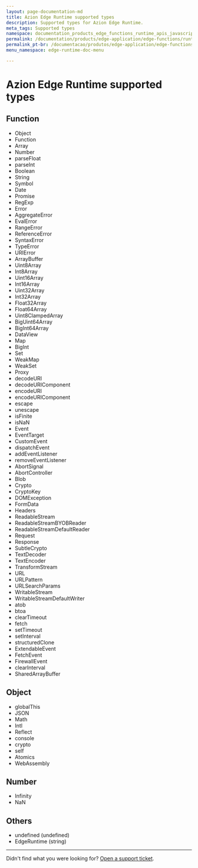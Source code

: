 ```yaml
---
layout: page-documentation-md
title: Azion Edge Runtime supported types
description: Supported types for Azion Edge Runtime.
meta_tags: Supported types
namespace: documentation_products_edge_functions_runtime_apis_javascript_supported_types
permalink: /documentation/products/edge-application/edge-functions/runtime-apis/javascript/supported-types/
permalink_pt-br: /documentacao/produtos/edge-application/edge-functions/runtime-apis/javascript/tipos-suportados/
menu_namespace: edge-runtime-doc-menu

---
```


# Azion Edge Runtime supported types

## Function

- Object
- Function
- Array
- Number
- parseFloat
- parseInt
- Boolean
- String
- Symbol
- Date
- Promise
- RegExp
- Error
- AggregateError
- EvalError
- RangeError
- ReferenceError
- SyntaxError
- TypeError
- URIError
- ArrayBuffer
- Uint8Array
- Int8Array
- Uint16Array
- Int16Array
- Uint32Array
- Int32Array
- Float32Array
- Float64Array
- Uint8ClampedArray
- BigUint64Array
- BigInt64Array
- DataView
- Map
- BigInt
- Set
- WeakMap
- WeakSet
- Proxy
- decodeURI
- decodeURIComponent
- encodeURI
- encodeURIComponent
- escape
- unescape
- isFinite
- isNaN
- Event
- EventTarget
- CustomEvent
- dispatchEvent
- addEventListener
- removeEventListener
- AbortSignal
- AbortController
- Blob
- Crypto
- CryptoKey
- DOMException
- FormData
- Headers
- ReadableStream
- ReadableStreamBYOBReader
- ReadableStreamDefaultReader
- Request
- Response
- SubtleCrypto
- TextDecoder
- TextEncoder
- TransformStream
- URL
- URLPattern
- URLSearchParams
- WritableStream
- WritableStreamDefaultWriter
- atob
- btoa
- clearTimeout
- fetch
- setTimeout
- setInterval
- structuredClone
- ExtendableEvent
- FetchEvent
- FirewallEvent
- clearInterval
- SharedArrayBuffer

## Object

- globalThis
- JSON
- Math
- Intl
- Reflect
- console
- crypto
- self
- Atomics
- WebAssembly

## Number

- Infinity
- NaN

## Others

- undefined (undefined)
- EdgeRuntime (string)

---

Didn't find what you were looking for? [Open a support ticket](https://tickets.azion.com/).
